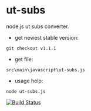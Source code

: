 ut-subs
=======
node.js ut subs converter.

* get newest stable version:
```
git checkout v1.1.1		
```
* get file:
```
src\main\javascript\ut-subs.js
```
* usage help:
```
node ut-subs.js
```

[![Build Status](https://travis-ci.org/wjtk/ut-subs.png?branch=master)](https://travis-ci.org/wjtk/ut-subs)
